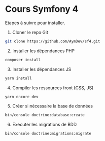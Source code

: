 # Cours Symfony 4

Etapes à suivre pour installer.

1) Cloner le repo Git
```sh
git clone https://github.com/AymDev/sf4.git
```

2) Installer les dépendances PHP
```sh
composer install
```

3) Installer les dépendances JS
```sh
yarn install
```

4) Compiler les ressources front (CSS, JS)
```sh
yarn encore dev
```

5) Créer si nécessaire la base de données
```sh
bin/console doctrine:database:create
```

6) Executer les migrations de BDD
```sh
bin/console doctrine:migrations:migrate
```


